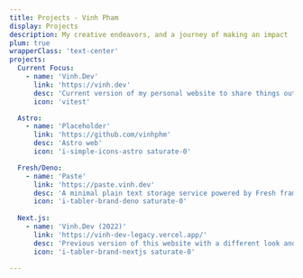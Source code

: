 ```yaml
---
title: Projects - Vinh Pham
display: Projects
description: My creative endeavors, and a journey of making an impact
plum: true
wrapperClass: 'text-center'
projects:
  Current Focus:
    - name: 'Vinh.Dev'
      link: 'https://vinh.dev'
      desc: 'Current version of my personal website to share things out with the world'
      icon: 'vitest'

  Astro:
    - name: 'Placeholder'
      link: 'https://github.com/vinhphm'
      desc: 'Astro web'
      icon: 'i-simple-icons-astro saturate-0'

  Fresh/Deno:
    - name: 'Paste'
      link: 'https://paste.vinh.dev'
      desc: 'A minimal plain text storage service powered by Fresh framework, Deno, and Supabase'
      icon: 'i-tabler-brand-deno saturate-0'
      
  Next.js:
    - name: 'Vinh.Dev (2022)'
      link: 'https://vinh-dev-legacy.vercel.app/'
      desc: 'Previous version of this website with a different look and feel. This is also the first version I use Next.js and Tailwind CSS'
      icon: 'i-tabler-brand-nextjs saturate-0'

---
```


<!-- @layout-full-width -->

<ListProjects :projects="frontmatter.projects" />

